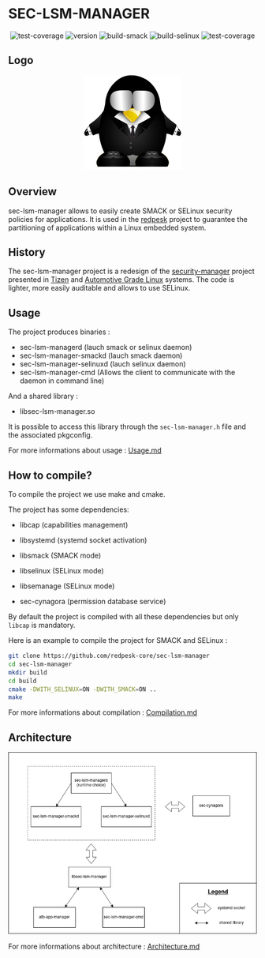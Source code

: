 # SEC-LSM-MANAGER

<div align="center">
<img src="https://img.shields.io/badge/project-redpesk-red" alt="test-coverage">
<img src="https://img.shields.io/badge/version-2.0-blue" alt="version">
<img src="https://img.shields.io/badge/build smack-success-success" alt="build-smack">
<img src="https://img.shields.io/badge/build selinux-success-success" alt="build-selinux">
<img src="https://img.shields.io/badge/tests_coverage-90-green" alt="test-coverage">
</div>

## Logo

<div align="center">
<img src="./logo_sec_lsm_manager.png" alt="logo">
</div>

## Overview

sec-lsm-manager allows to easily create SMACK or SELinux security policies for applications.
It is used in the [redpesk](https://docs.redpesk.bzh/) project to guarantee the partitioning of applications within a Linux embedded system.

## History

The sec-lsm-manager project is a redesign of the [security-manager](https://github.com/Samsung/security-manager) project presented in [Tizen](https://www.tizen.org/) and [Automotive Grade Linux](https://www.automotivelinux.org/) systems. The code is lighter, more easily auditable and allows to use SELinux.

## Usage

The project produces binaries :

- sec-lsm-managerd (lauch smack or selinux daemon)
- sec-lsm-manager-smackd (lauch smack daemon)
- sec-lsm-manager-selinuxd (lauch selinux daemon)
- sec-lsm-manager-cmd (Allows the client to communicate with the daemon in command line)

And a shared library :

- libsec-lsm-manager.so

It is possible to access this library through the `sec-lsm-manager.h` file and the associated pkgconfig.

For more informations about usage : [Usage.md](./docs/Usage.md)

## How to compile?

To compile the project we use make and cmake.

The project has some dependencies:

- libcap (capabilities management)

- libsystemd (systemd socket activation)

- libsmack (SMACK mode)

- libselinux (SELinux mode)

- libsemanage (SELinux mode)

- sec-cynagora (permission database service)

By default the project is compiled with all these dependencies but only `libcap` is mandatory.

Here is an example to compile the project for SMACK and SELinux :

```bash
git clone https://github.com/redpesk-core/sec-lsm-manager
cd sec-lsm-manager
mkdir build
cd build
cmake -DWITH_SELINUX=ON -DWITH_SMACK=ON ..
make
```

For more informations about compilation : [Compilation.md](./docs/Compilation.md)

## Architecture

<div align="center">
<img src="./docs/images/sec-lsm-manager.png" alt="architecture">
</div>

For more informations about architecture : [Architecture.md](./docs/Architecture.md)